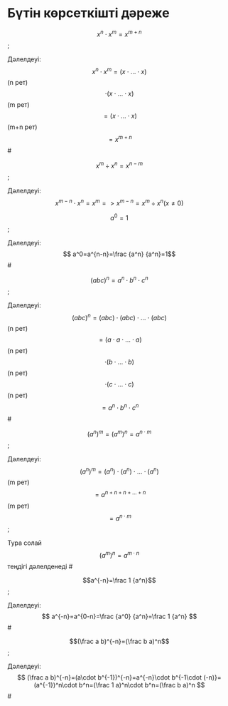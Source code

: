 # Бүтін көрсеткішті дәреже
$$
x^n \cdot x^m=x^{m+n}
$$ ;

Дәлелдеуі: $$   
x^n \cdot x^m =(x\cdot\ldots\cdot x) $$ (n рет) $$\cdot (x\cdot\ldots\cdot x)$$ (m рет) $$=(x\cdot\ldots\cdot x)$$
 (m+n рет) $$=x^{m+n}$$ #

$$ x^m \div x^n = x^{n-m} $$ ;

Дәлелдеуі: $$
 x^{m-n}\cdot x^n=x^m=> x^{m-n}=x^m\div x^n (x\neq0)$$

$$a^0=1$$;

Дәлелдеуі: $$
a^0=a^{n-n}=\frac {a^n} {a^n}=1$$ #

$$(abc)^n=a^n\cdot b^n\cdot c^n$$ ;

Дәлелдеуі: $$
(abc)^n=(abc)\cdot (abc) \cdot\ldots\cdot (abc) $$ (n рет) $$=(a\cdot a\cdot\ldots\cdot a) $$ (n рет) $$\cdot(b\cdot\ldots\cdot b)$$ (n рет) $$\cdot(c\cdot\ldots\cdot c)$$ (n рет) $$=a^n\cdot b^n\cdot c^n$$ #

$$ (a^n)^m=(a^m)^n=a^{n\cdot m}$$;

Дәлелдеуі: $$
(a^n)^m=(a^n)\cdot(a^n)\cdot\ldots\cdot (a^n)$$ (m рет) $$=a^{n+n+n+\ldots+n}$$ (m рет) $$=a^{n\cdot m}$$;

Тура солай $$(a^m)^n=a^{m\cdot n}$$ теңдігі дәлелденеді #

$$a^{-n}=\frac 1 {a^n}$$;

Дәлелдеуі: $$
a^{-n}=a^{0-n}=\frac {a^0} {a^n}=\frac 1 {a^n} $$ #

$$(\frac a b)^{-n}=(\frac b a)^n$$;

Дәлелдеуі: $$
(\frac a b)^{-n}=(a\cdot b^{-1})^{-n}=a^{-n}\cdot b^{-1\cdot (-n)}=(a^{-1})^n\cdot b^n=(\frac 1 a)^n\cdot b^n=(\frac b a)^n $$ #
